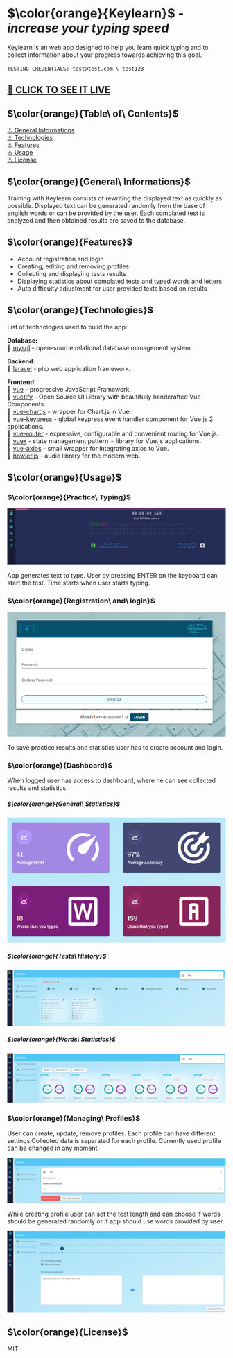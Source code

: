 # $\color{orange}{Keylearn}$ _- increase your typing speed_

Keylearn is an web app designed to help you learn quick typing and to collect information about your progress towards
achieving this goal.

`TESTING CREDENTIALS: test@test.com \ test123`

## [🔗 CLICK TO SEE IT LIVE](https://keylearn.rafaljagielski.pl)

## $\color{orange}{Table\ of\ Contents}$

[⚓ General Informations](#general-informations)<br> [⚓ Technologies](#technologies)<br> [⚓ Features](#features)<br>
[⚓ Usage](#usage)<br> [⚓ License](#license)

## $\color{orange}{General\ Informations}$

Training with Keylearn consists of rewriting the displayed text as quickly as possible. Displayed text can be generated
randomly from the base of english words or can be provided by the user. Each complated test is analyzed and then
obtained results are saved to the database.

## $\color{orange}{Features}$

- Account registration and login
- Creating, editing and removing profiles
- Collecting and displaying tests results
- Displaying statistics about complated tests and typed words and letters
- Auto difficulty adjustment for user provided texts based on results

## $\color{orange}{Technologies}$

List of technologies used to build the app:

**Database:**<br> 🔗 [mysql] - open-source relational database management system.<br>

**Backend:**<br> 🔗 [laravel] - php web application framework.

**Frontend:**<br> 🔗 [vue] - progressive JavaScript Framework.<br> 🔗 [vuetify] - Open Source UI Library with
beautifully handcrafted Vue Components.<br> 🔗 [vue-chartjs] - wrapper for Chart.js in Vue.<br> 🔗 [vue-keypress] -
global keypress event handler component for Vue.js 2 applications.<br> 🔗 [vue-router] - expressive, configurable and
convenient routing for Vue.js.<br> 🔗 [vuex] - state management pattern + library for Vue.js applications. <br> 🔗
[vue-axios] - small wrapper for integrating axios to Vue.<br> 🔗 [howler.js] - audio library for the modern web.<br>

## $\color{orange}{Usage}$

### $\color{orange}{Practice\ Typing}$

![App Screenshot](./readme_images/keylearn_practice.png)

App generates text to type. User by pressing ENTER on the keyboard can start the test. Time starts when user starts
typing.

### $\color{orange}{Registration\ and\ login}$

![App Screenshot](./readme_images/keylearn_register.png)

To save practice results and statistics user has to create account and login.

### $\color{orange}{Dashboard}$

When logged user has access to dashboard, where he can see collected results and statistics.

##### $\color{orange}{General\ Statistics}$

![App Screenshot](./readme_images/keylearn_dashboard.png)

##### $\color{orange}{Tests\ History}$

![App Screenshot](./readme_images/keylearn_test_history.png)

##### $\color{orange}{Words\ Statistics}$

![App Screenshot](./readme_images/keylearn_words_statistics.png)

### $\color{orange}{Managing\ Profiles}$

User can create, update, remove profiles. Each profile can have different settings.Collected data is separated for each
profile. Currently used profile can be changed in any moment.

![App Screenshot](./readme_images/keylearn_profile_manager.png)

While creating profile user can set the test length and can choose if words should be generated randomly or if app
should use words provided by user.

![App Screenshot](./readme_images/keylearn_creating_profile.png)

## $\color{orange}{License}$

MIT

[mysql]: https://www.mysql.com
[laravel]: https://laravel.com
[vue]: https://vuejs.org
[vuetify]: https://vuetifyjs.com
[vue-chartjs]: https://vue-chartjs.org
[vue-keypress]: https://www.npmjs.com/package/vue-keypress
[vue-router]: https://router.vuejs.org
[vuex]: https://vuex.vuejs.org
[vue-axios]: https://www.npmjs.com/package/vue-axios
[howler.js]: https://howlerjs.com
